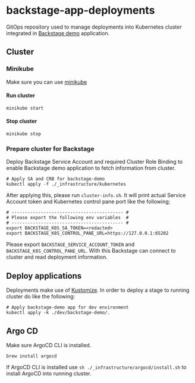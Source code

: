 # backstage-app-deployments

GitOps repository used to manage deployments into Kubernetes cluster integrated in [Backstage demo](https://github.com/floriandorau/backstage-demo) application.

## Cluster

### Minikube

Make sure you can use [minikube](https://minikube.sigs.k8s.io/docs/)

#### Run cluster

```shell
minikube start
```

#### Stop cluster

```shell
minikube stop
```

### Prepare cluster for Backstage

Deploy Backstage Service Account and required Cluster Role Binding to enable Backstage demo application to fetch information from cluster.

```shell
# Apply SA and CRB for backstage-demo 
kubectl apply -f ./_infrastructure/kubernetes
```

After applying this, please run `cluster-info.sh`. It will print actual Service Account token and Kubernetes control pane port like the following;

```shell
# ------------------------------------------ #
# Please export the following env variables  #
# ------------------------------------------ #
export BACKSTAGE_K8S_SA_TOKEN=<redacted>
export BACKSTAGE_K8S_CONTROL_PANE_URL=https://127.0.0.1:65202
```

Please export `BACKSTAGE_SERVICE_ACCOUNT_TOKEN` and `BACKSTAGE_K8S_CONTROL_PANE_URL`. With this Backstage can connect to cluster and read deployment information.

## Deploy applications

Deployments make use of [Kustomize](https://kustomize.io/). In order to deploy a stage to running cluster do like the following:

```shell
# Apply backstage-demo app for dev environment
kubectl apply -k ./dev/backstage-demo/.
```

## Argo CD

Make sure ArgoCD CLI is installed.

```shell
brew install argocd
```

If ArgoCD CLI is installed  use `sh ./_infrastructure/argocd/install.sh` to install ArgoCD into running cluster.
